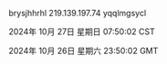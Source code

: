 brysjhhrhl 219.139.197.74 yqqlmgsycl

2024年 10月 27日 星期日 07:50:02 CST

2024年 10月 26日 星期六 23:50:02 GMT
